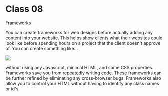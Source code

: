 # Class 08

Frameworks

You can create frameworks for web designs before actually adding any content into your website. This helps show clients what their websites could look like before spending hours on a project that the client doesn't approve of. You can create something like...

![](https://codefellows.github.io/code-201-guide/curriculum/class-08/lab-a/images/wireframe-comp.png)

without using any Javascript, minimal HTML, and some CSS properties.
Frameworks save you from repeatedly writing code. These frameworks can be further refined by eliminating any cross-browser bugs. Frameworks also allow you to control your HTML without having to identify any class names or id's.